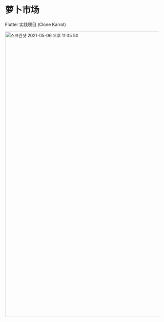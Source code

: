 # 萝卜市场

Flutter 实践项目 (Clone Karrot)

<img width="936" alt="스크린샷 2021-05-06 오후 11 05 50" src="https://user-images.githubusercontent.com/19504988/117311923-9f53fc00-aebf-11eb-8778-831c218a5016.png">
